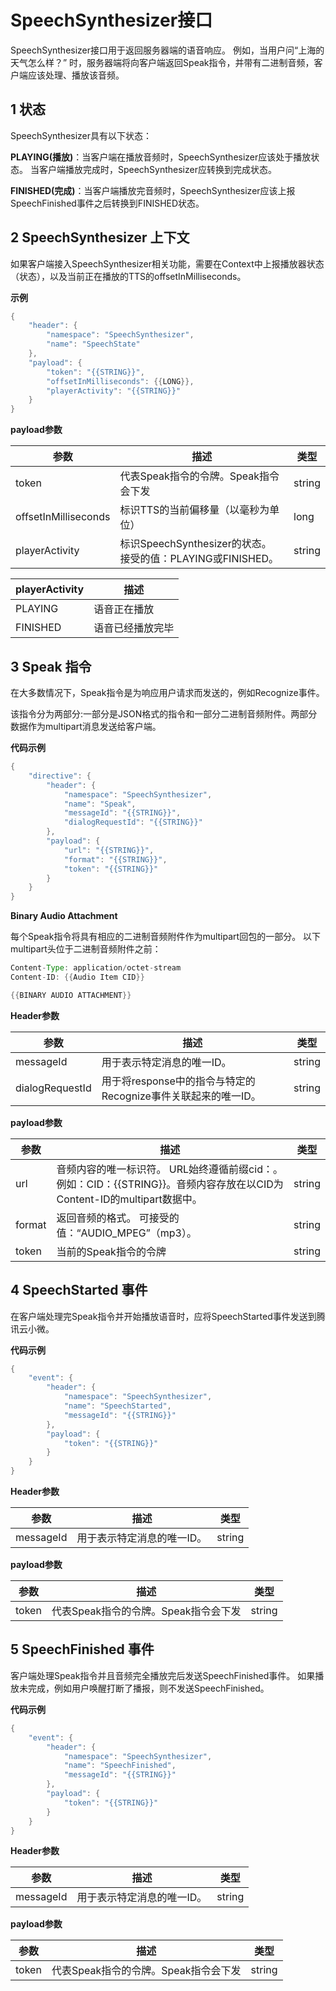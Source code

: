 # SpeechSynthesizer接口

SpeechSynthesizer接口用于返回服务器端的语音响应。 例如，当用户问“上海的天气怎么样？”  时，服务器端将向客户端返回Speak指令，并带有二进制音频，客户端应该处理、播放该音频。

## 1 状态

SpeechSynthesizer具有以下状态：

**PLAYING(播放)**：当客户端在播放音频时，SpeechSynthesizer应该处于播放状态。 当客户端播放完成时，SpeechSynthesizer应转换到完成状态。

**FINISHED(完成)**：当客户端播放完音频时，SpeechSynthesizer应该上报SpeechFinished事件之后转换到FINISHED状态。

## 2 SpeechSynthesizer 上下文

如果客户端接入SpeechSynthesizer相关功能，需要在Context中上报播放器状态（状态），以及当前正在播放的TTS的offsetInMilliseconds。

**示例**
```java
{
    "header": {
        "namespace": "SpeechSynthesizer",
        "name": "SpeechState"
    },
    "payload": {
        "token": "{{STRING}}",
        "offsetInMilliseconds": {{LONG}},
        "playerActivity": "{{STRING}}"
    }
}
```


**payload参数**

| 参数                 | 描述                                                         | 类型   |
| -------------------- | ------------------------------------------------------------ | ------ |
| token                | 代表Speak指令的令牌。Speak指令会下发| string |
| offsetInMilliseconds | 标识TTS的当前偏移量（以毫秒为单位）| long   |
| playerActivity       | 标识SpeechSynthesizer的状态。 接受的值：PLAYING或FINISHED。  | string |

| playerActivity | 描述                  |
| --------------- | ---------------------------- |
| PLAYING         | 语音正在播放        |
| FINISHED        | 语音已经播放完毕 |

## 3 Speak 指令

在大多数情况下，Speak指令是为响应用户请求而发送的，例如Recognize事件。 

该指令分为两部分:一部分是JSON格式的指令和一部分二进制音频附件。两部分数据作为multipart消息发送给客户端。

**代码示例**
```java
{
    "directive": {
        "header": {
            "namespace": "SpeechSynthesizer",
            "name": "Speak",
            "messageId": "{{STRING}}",
            "dialogRequestId": "{{STRING}}"
        },
        "payload": {
            "url": "{{STRING}}",
            "format": "{{STRING}}",
            "token": "{{STRING}}"
        }
    }
}
```

**Binary Audio Attachment**

每个Speak指令将具有相应的二进制音频附件作为multipart回包的一部分。 以下multipart头位于二进制音频附件之前：
```java
Content-Type: application/octet-stream
Content-ID: {{Audio Item CID}}

{{BINARY AUDIO ATTACHMENT}}
```


**Header参数**

| 参数            | 描述                                                         | 类型   |
| --------------- | ------------------------------------------------------------ | ------ |
| messageId       | 用于表示特定消息的唯一ID。                                   | string |
| dialogRequestId | 用于将response中的指令与特定的Recognize事件关联起来的唯一ID。 | string |



**payload参数**

| 参数   | 描述                                                         | 类型   |
| ------ | ------------------------------------------------------------ | ------ |
| url    | 音频内容的唯一标识符。 URL始终遵循前缀cid：。例如：CID：{{STRING}}。音频内容存放在以CID为Content-ID的multipart数据中。 | string |
| format | 返回音频的格式。 可接受的值：“AUDIO_MPEG”（mp3）。            |string |
| token  | 当前的Speak指令的令牌    | string |

## 4 SpeechStarted 事件

在客户端处理完Speak指令并开始播放语音时，应将SpeechStarted事件发送到腾讯云小微。

**代码示例**
```java
{
    "event": {
        "header": {
            "namespace": "SpeechSynthesizer",
            "name": "SpeechStarted",
            "messageId": "{{STRING}}"
        },
        "payload": {
            "token": "{{STRING}}"
        }
    }
}
```


**Header参数**

| 参数      | 描述                       | 类型   |
| --------- | -------------------------- | ------ |
| messageId | 用于表示特定消息的唯一ID。 | string |



**payload参数**

| 参数  | 描述                                 | 类型   |
| ----- | ------------------------------------ | ------ |
| token | 代表Speak指令的令牌。Speak指令会下发 | string |

## 5 SpeechFinished 事件

客户端处理Speak指令并且音频完全播放完后发送SpeechFinished事件。 如果播放未完成，例如用户唤醒打断了播报，则不发送SpeechFinished。

**代码示例**
```java
{
    "event": {
        "header": {
            "namespace": "SpeechSynthesizer",
            "name": "SpeechFinished",
            "messageId": "{{STRING}}"
        },
        "payload": {
            "token": "{{STRING}}"
        }
    }
}
```


**Header参数**

| 参数      | 描述                       | 类型   |
| --------- | -------------------------- | ------ |
| messageId | 用于表示特定消息的唯一ID。 | string |



**payload参数**

| 参数  | 描述                            | 类型   |
| ----- | ------------------------------- | ------ |
| token | 代表Speak指令的令牌。Speak指令会下发 | string |
